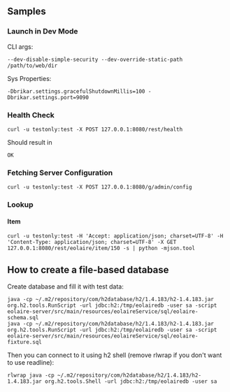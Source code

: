 
## Samples

### Launch in Dev Mode

CLI args:

```
--dev-disable-simple-security --dev-override-static-path /path/to/web/dir
```

Sys Properties:

```
-Dbrikar.settings.gracefulShutdownMillis=100 -Dbrikar.settings.port=9090
```

### Health Check

```
curl -u testonly:test -X POST 127.0.0.1:8080/rest/health
```

Should result in

```
OK
```

### Fetching Server Configuration

```
curl -u testonly:test -X POST 127.0.0.1:8080/g/admin/config
```
### Lookup

#### Item

```
curl -u testonly:test -H 'Accept: application/json; charset=UTF-8' -H 'Content-Type: application/json; charset=UTF-8' -X GET 127.0.0.1:8080/rest/eolaire/item/150 -s | python -mjson.tool
```


## How to create a file-based database

Create database and fill it with test data:

```
java -cp ~/.m2/repository/com/h2database/h2/1.4.183/h2-1.4.183.jar org.h2.tools.RunScript -url jdbc:h2:/tmp/eolairedb -user sa -script eolaire-server/src/main/resources/eolaireService/sql/eolaire-schema.sql
java -cp ~/.m2/repository/com/h2database/h2/1.4.183/h2-1.4.183.jar org.h2.tools.RunScript -url jdbc:h2:/tmp/eolairedb -user sa -script eolaire-server/src/main/resources/eolaireService/sql/eolaire-fixture.sql
```


Then you can connect to it using h2 shell (remove rlwrap if you don't want to use readline):

```
rlwrap java -cp ~/.m2/repository/com/h2database/h2/1.4.183/h2-1.4.183.jar org.h2.tools.Shell -url jdbc:h2:/tmp/eolairedb -user sa
```

